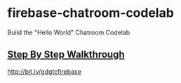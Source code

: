 # firebase-chatroom-codelab
Build the "Hello World" Chatroom Codelab

## [Step By Step Walkthrough](http://bit.ly/gdgtcfirebase)

http://bit.ly/gdgtcfirebase
